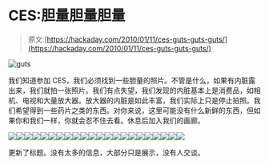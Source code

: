 # CES:胆量胆量胆量

> 原文:[https://hackaday.com/2010/01/11/ces-guts-guts-guts/](https://hackaday.com/2010/01/11/ces-guts-guts-guts/)

![](../Images/4b1e0322a911d94fd2c7ac274e394e50.png "guts")

我们知道参加 CES，我们必须找到一些胆量的照片。不管是什么，如果有内脏露出来，我们就拍一张照片。我们有点失望，我们发现的内脏基本上是消费品，如相机、电视和大量放大器。放大器的内脏是如此丰富，我们实际上只是停止拍照。我们希望得到一些药片之类的东西。对你来说，这里可能没有什么新鲜的东西，但如果你和我们一样，你就会忍不住去看。休息后加入我们的画廊。

[![](../Images/500d371ce0c7e3f568c852ee2b71c9e1.png)](https://hackaday.com/2010/01/11/ces-guts-guts-guts/cimg0973/)[![](../Images/a786314b79ffd2f98c07452a616109fc.png)](https://hackaday.com/2010/01/11/ces-guts-guts-guts/cimg0890/)[![](../Images/53f0cc3755691d34dbbe6731d703b2fa.png)](https://hackaday.com/2010/01/11/ces-guts-guts-guts/cimg0892/)[![](../Images/99881b4c701db0bbe70c62b9529b3f44.png)](https://hackaday.com/2010/01/11/ces-guts-guts-guts/cimg0900/)[![](../Images/06ba27cf09cf3faf9e2c5842b5bab53f.png)](https://hackaday.com/2010/01/11/ces-guts-guts-guts/cimg0901/)[![](../Images/d6413e0e8732499bb7f7edc28c9d21a5.png)](https://hackaday.com/2010/01/11/ces-guts-guts-guts/cimg0904/)[![](../Images/04c9ed73b1b7251884b8a5ac43cf6fbb.png)](https://hackaday.com/2010/01/11/ces-guts-guts-guts/cimg0906/)[![](../Images/62e5f04d6dd66fff8d5507a8be800e41.png)](https://hackaday.com/2010/01/11/ces-guts-guts-guts/cimg0936/)[![](../Images/081ed361e00059564b6b5f255633272c.png)](https://hackaday.com/2010/01/11/ces-guts-guts-guts/cimg0937/)[![](../Images/f7b4dd5b3b3f6cc9c8b2e9f827e10296.png)](https://hackaday.com/2010/01/11/ces-guts-guts-guts/cimg0938/)[![](../Images/4d4f67b7595f6108dbf2f55a930cda16.png)](https://hackaday.com/2010/01/11/ces-guts-guts-guts/cimg0939/)[![](../Images/923812207aee9858a23749d0932afe16.png)](https://hackaday.com/2010/01/11/ces-guts-guts-guts/cimg0940/)[![](../Images/e5e1573c8561da5d13cbea1e226481d5.png)](https://hackaday.com/2010/01/11/ces-guts-guts-guts/cimg0941/)[![](../Images/8f740bf544d5521bfa138a692bed9f50.png)](https://hackaday.com/2010/01/11/ces-guts-guts-guts/cimg0944/)[![](../Images/660563fff1bc5b99b3cc383408116ab6.png)](https://hackaday.com/2010/01/11/ces-guts-guts-guts/cimg0951/)[![](../Images/cdf20707f9a542408a7101fde2921da4.png)](https://hackaday.com/2010/01/11/ces-guts-guts-guts/cimg0954/)[![](../Images/3bce1360e21781df3272b9dd647e5a3d.png)](https://hackaday.com/2010/01/11/ces-guts-guts-guts/cimg0960/)[![](../Images/7271e46ee3d2e9d31db14186f4983006.png)](https://hackaday.com/2010/01/11/ces-guts-guts-guts/cimg0961/)[![](../Images/c2bbff72f2940e4d86252192131afe76.png)](https://hackaday.com/2010/01/11/ces-guts-guts-guts/cimg0962/)[![](../Images/40e58b9d59a890994399e8a76b008ea3.png)](https://hackaday.com/2010/01/11/ces-guts-guts-guts/cimg0963/)[![](../Images/63eede71dba33a9e4ec6ccf63f170210.png)](https://hackaday.com/2010/01/11/ces-guts-guts-guts/cimg0972/)[![](../Images/7017c7d978aa64ab7794e09473bf31f6.png)](https://hackaday.com/2010/01/11/ces-guts-guts-guts/guts/)

更新了标题。没有太多的信息，大部分只是展示，没有人交谈。